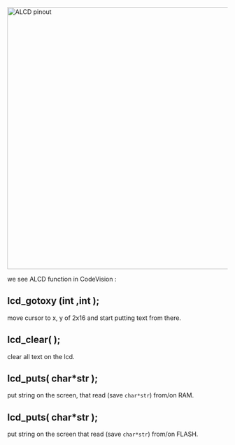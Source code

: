<img src="https://github.s3.ir-thr-at1.arvanstorage.com/alcd.jpg" alt="ALCD pinout" width="600"/>

we see ALCD function in CodeVision :  

## lcd_gotoxy (int ,int );

move cursor to x, y of 2x16 and start putting text from there.



## lcd_clear( );

clear all text on the lcd.



## lcd_puts( char*str );

put string on the screen, that read (save `char*str`) from/on RAM.



## lcd_puts( char*str );

put string on the screen that read (save `char*str`) from/on FLASH.

